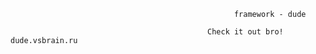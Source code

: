 
                                                      framework - dude
                                                      
                                                Check it out bro! dude.vsbrain.ru
                                                        
                                                        